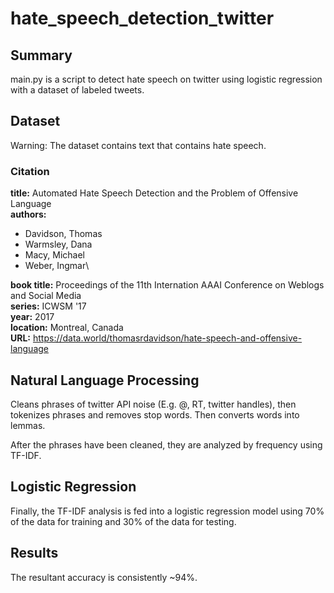 # hate_speech_detection_twitter
## Summary
main.py is a script to detect hate speech on twitter using logistic regression with a dataset of labeled tweets.

## Dataset
Warning: The dataset contains text that contains hate speech.

### Citation
**title:** Automated Hate Speech Detection and the Problem of Offensive Language\
**authors:**
* Davidson, Thomas
* Warmsley, Dana
* Macy, Michael
* Weber, Ingmar\


**book title:** Proceedings of the 11th Internation AAAI Conference on Weblogs and Social Media\
**series:** ICWSM '17\
**year:** 2017\
**location:** Montreal, Canada\
**URL:** https://data.world/thomasrdavidson/hate-speech-and-offensive-language



## Natural Language Processing
Cleans phrases of twitter API noise (E.g. @, RT, twitter handles), then tokenizes phrases and removes stop words. Then converts words into lemmas.

After the phrases have been cleaned, they are analyzed by frequency using TF-IDF.

## Logistic Regression

Finally, the TF-IDF analysis is fed into a logistic regression model using 70% of the data for training and 30% of the data for testing.

## Results

The resultant accuracy is consistently ~94%.
